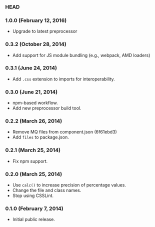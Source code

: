 ### HEAD

### 1.0.0 (February 12, 2016)

* Upgrade to latest preprocessor

### 0.3.2 (October 28, 2014)

* Add support for JS module bundling (e.g., webpack, AMD loaders)

### 0.3.1 (June 24, 2014)

* Add `.css` extension to imports for interoperability.

### 0.3.0 (June 21, 2014)

* npm-based workflow.
* Add new preprocessor build tool.

### 0.2.2 (March 26, 2014)

* Remove MQ files from component.json (6f61ebd3)
* Add `files` to package.json.

### 0.2.1 (March 25, 2014)

* Fix npm support.

### 0.2.0 (March 25, 2014)

* Use `calc()` to increase precision of percentage values.
* Change the file and class names.
* Stop using CSSLint.

### 0.1.0 (February 7, 2014)

* Initial public release.
